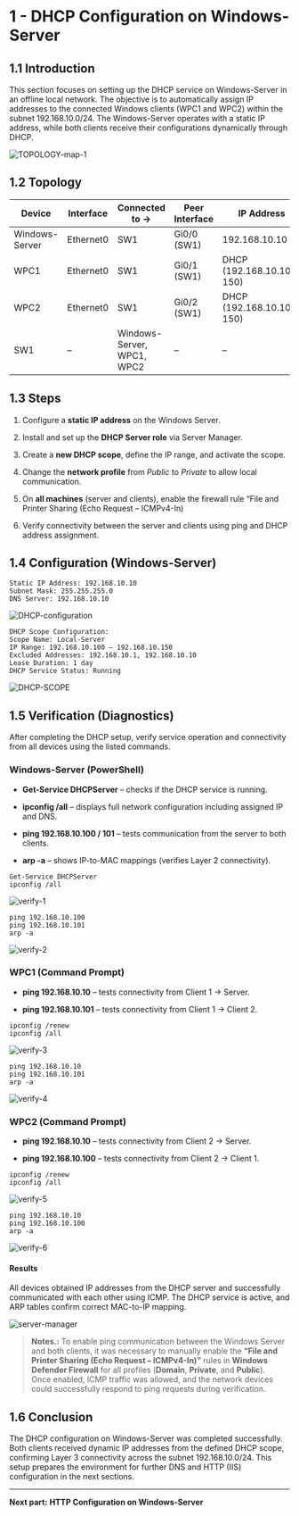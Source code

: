 # 1 - **DHCP Configuration on Windows-Server**

## **1.1 Introduction**

This section focuses on setting up the DHCP service on Windows-Server in an offline local network. The objective is to automatically assign IP addresses to the connected Windows clients (WPC1 and WPC2) within the subnet 192.168.10.0/24. The Windows-Server operates with a static IP address, while both clients receive their configurations dynamically through DHCP.

![TOPOLOGY-map-1](images/Pasted%20image%2020251010212218.png)

## **1.2 Topology**

| Device         | Interface | Connected to →             | Peer Interface | IP Address                | Subnet Mask   |
| -------------- | --------- | -------------------------- | -------------- | ------------------------- | ------------- |
| Windows-Server | Ethernet0 | SW1                        | Gi0/0 (SW1)    | 192.168.10.10             | 255.255.255.0 |
| WPC1           | Ethernet0 | SW1                        | Gi0/1 (SW1)    | DHCP (192.168.10.100–150) | 255.255.255.0 |
| WPC2<br>       | Ethernet0 | SW1                        | Gi0/2 (SW1)    | DHCP (192.168.10.100–150) | 255.255.255.0 |
| SW1            | –         | Windows-Server, WPC1, WPC2 | –              | –                         | –             |

## **1.3 Steps**

1. Configure a **static IP address** on the Windows Server.
    
2. Install and set up the **DHCP Server role** via Server Manager.
    
3. Create a **new DHCP scope**, define the IP range, and activate the scope.
    
4. Change the **network profile** from _Public_ to _Private_ to allow local communication.
    
5. On **all machines** (server and clients), enable the firewall rule “File and Printer Sharing (Echo Request – ICMPv4-In)
    
6. Verify connectivity between the server and clients using ping and DHCP address assignment.

## **1.4 Configuration (Windows-Server)**

```plaintext
Static IP Address: 192.168.10.10
Subnet Mask: 255.255.255.0
DNS Server: 192.168.10.10
```
![DHCP-configuration](images/Pasted%20image%2020251010212242.png)

```
DHCP Scope Configuration:
Scope Name: Local-Server
IP Range: 192.168.10.100 – 192.168.10.150
Excluded Addresses: 192.168.10.1, 192.168.10.10
Lease Duration: 1 day
DHCP Service Status: Running
```
![DHCP-SCOPE](images/Pasted%20image%2020251010212308.png)


## **1.5 Verification (Diagnostics)**

After completing the DHCP setup, verify service operation and connectivity from all devices using the listed commands.

### Windows-Server (PowerShell)

- **Get-Service DHCPServer** – checks if the DHCP service is running.
    
- **ipconfig /all** – displays full network configuration including assigned IP and DNS.
    
- **ping 192.168.10.100 / 101** – tests communication from the server to both clients.
    
- **arp -a** – shows IP-to-MAC mappings (verifies Layer 2 connectivity).

```plaintext
Get-Service DHCPServer
ipconfig /all
```
![verify-1](images/Pasted%20image%2020251010212345.png)

```
ping 192.168.10.100
ping 192.168.10.101
arp -a
```
![verify-2](images/Pasted%20image%2020251010212431.png)

### WPC1 (Command Prompt)

- **ping 192.168.10.10** – tests connectivity from Client 1 -> Server.
    
- **ping 192.168.10.101** – tests connectivity from Client 1 -> Client 2.

```plaintext
ipconfig /renew
ipconfig /all
```
![verify-3](../Pasted%20image%2020251010212455.png)

```
ping 192.168.10.10
ping 192.168.10.101
arp -a
```
![verify-4](images/Pasted%20image%2020251010212533.png)

### WPC2 (Command Prompt)

- **ping 192.168.10.10** – tests connectivity from Client 2 -> Server.
    
- **ping 192.168.10.100** – tests connectivity from Client 2 -> Client 1.

```plaintext
ipconfig /renew
ipconfig /all
```
![verify-5](images/Pasted%20image%2020251010212602.png)

```
ping 192.168.10.10
ping 192.168.10.100
arp -a
```
![verify-6](images/Pasted%20image%2020251010212632.png)

#### Results

All devices obtained IP addresses from the DHCP server and successfully communicated with each other using ICMP. The DHCP service is active, and ARP tables confirm correct MAC-to-IP mapping.

![server-manager](images/Pasted%20image%2020251010212659.png)

>**Notes.:** To enable ping communication between the Windows Server and both clients, it was necessary to manually enable the **“File and Printer Sharing (Echo Request – ICMPv4-In)”** rules in **Windows Defender Firewall** for all profiles (**Domain**, **Private**, and **Public**).  
Once enabled, ICMP traffic was allowed, and the network devices could successfully respond to ping requests during verification.


## **1.6 Conclusion**

The DHCP configuration on Windows-Server was completed successfully. Both clients received dynamic IP addresses from the defined DHCP scope, confirming Layer 3 connectivity across the subnet 192.168.10.0/24. This setup prepares the environment for further DNS and HTTP (IIS) configuration in the next sections.

---

**Next part:** **HTTP Configuration on Windows-Server**


